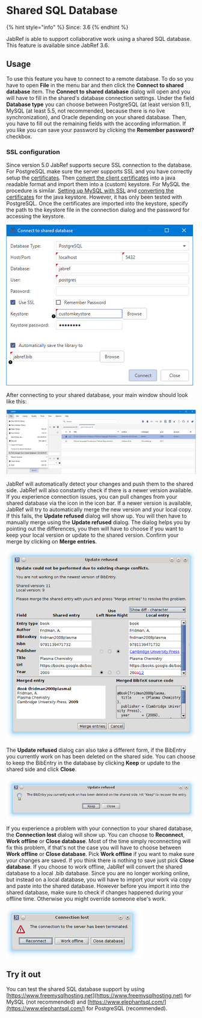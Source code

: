 # Shared SQL Database

{% hint style="info" %}
Since: 3.6
{% endhint %}

JabRef is able to support collaborative work using a shared SQL database. This feature is available since JabRef 3.6.

## Usage

To use this feature you have to connect to a remote database. To do so you have to open **File** in the menu bar and then click the **Connect to shared database** item. The **Connect to shared database** dialog will open and you will have to fill in the shared's database connection settings. Under the field **Database type** you can choose between PostgreSQL \(at least version 9.1\), MySQL \(at least 5.5, not recommended, because there is no live synchronization\), and Oracle depending on your shared database. Then, you have to fill out the remaining fields with the according information. If you like you can save your password by clicking the **Remember password?** checkbox.

### SSL configuration

Since version 5.0 JabRef supports secure SSL connection to the database. For PostgreSQL make sure the server supports SSL and you have correctly setup the [certificates](https://www.postgresql.org/docs/current/static/ssl-tcp.html). Then [convert the client certificates](https://jdbc.postgresql.org/documentation/head/ssl-client.html) into a java readable format and import them into a \(custom\) keystore. For MySQL the procedure is similar. [Setting up MySQL with SSL](https://dev.mysql.com/doc/refman/8.0/en/using-encrypted-connections.html) and [converting the certificates](https://dev.mysql.com/doc/connector-j/8.0/en/connector-j-reference-using-ssl.html) for the java keystore. However, it has only been tested with PostgreSQL. Once the certificates are imported into the keystore, specify the path to the keystore file in the connection dialog and the password for accessing the keystore.

![Screenshot of Connect to shared database dialog](../.gitbook/assets/open-shared-database-dialog.png)

After connecting to your shared database, your main window should look like this:

![Screenshot of JabRef with an open shared database](../.gitbook/assets/open-shared-databse-screenshot.png)

JabRef will automatically detect your changes and push them to the shared side. JabRef will also constantly check if there is a newer version available. If you experience connection issues, you can pull changes from your shared database via the icon in the icon bar. If a newer version is available, JabRef will try to automatically merge the new version and your local copy. If this fails, the **Update refused** dialog will show up. You will then have to manually merge using the **Update refused** dialog. The dialog helps you by pointing out the differences, you then will have to choose if you want to keep your local version or update to the shared version. Confirm your merge by clicking on **Merge entries**.

![Screenshot of Update refused dialog](../.gitbook/assets/update-refused-merge-dialog.png)

The **Update refused** dialog can also take a different form, if the BibEntry you currently work on has been deleted on the shared side. You can choose to keep the BibEntry in the database by clicking **Keep** or update to the shared side and click **Close**.

![Screenshot of Update refused dialog due to a deleted entry](../.gitbook/assets/update-refused-deleted-entry-dialog.png)

If you experience a problem with your connection to your shared database, the **Connection lost** dialog will show up. You can choose to **Reconnect**, **Work offline** or **Close database**. Most of the time simply reconnecting will fix this problem, if that's not the case you will have to choose between **Work offline** or **Close database**. Pick **Work offline** if you want to make sure your changes are saved. If you think there is nothing to save just pick **Close database**. If you choose to work offline, JabRef will convert the shared database to a local .bib database. Since you are no longer working online, but instead on a local database, you will have to import your work via copy and paste into the shared database. However before you import it into the shared database, make sure to check if changes happened during your offline time. Otherwise you might override someone else's work.

![Screenshot of Connection lost dialog](../.gitbook/assets/connection-lost-dialog.png)

## Try it out

You can test the shared SQL database support by using [https://www.freemysqlhosting.net](https://www.freemysqlhosting.net) for MySQL \(not recommended\) and [https://www.elephantsql.com/](https://www.elephantsql.com/) for PostgreSQL \(recommended\).

